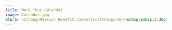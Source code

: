 ```yaml
---
title: Mark Your Calendar
image: Calendar.jpg
blurb: <strong>Messiah Benefit Concerts</strong><br/>&nbsp;&nbsp;7:30pm Dec 4 & 5, 2023 @ Knox-Met<br/>
---
```

